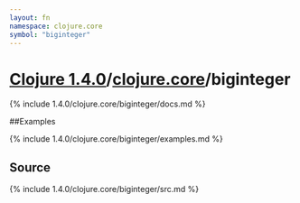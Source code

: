 ```yaml
---
layout: fn
namespace: clojure.core
symbol: "biginteger"
---
```


# [Clojure 1.4.0](../../)/[clojure.core](../)/biginteger

{% include 1.4.0/clojure.core/biginteger/docs.md %}

##Examples

{% include 1.4.0/clojure.core/biginteger/examples.md %}
## Source
{% include 1.4.0/clojure.core/biginteger/src.md %}

